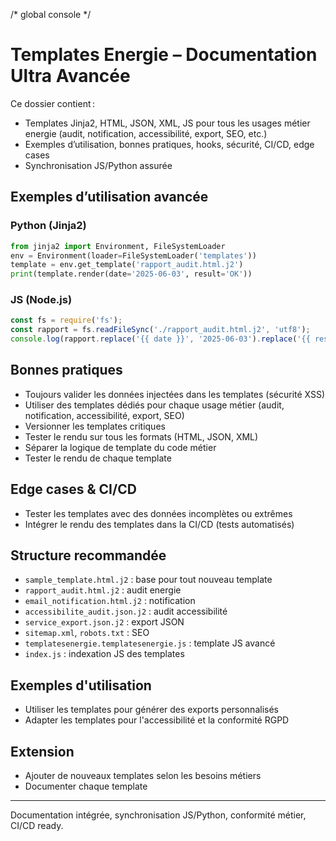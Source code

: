 /* global console */
# Templates Energie – Documentation Ultra Avancée

Ce dossier contient :
- Templates Jinja2, HTML, JSON, XML, JS pour tous les usages métier energie (audit, notification, accessibilité, export, SEO, etc.)
- Exemples d’utilisation, bonnes pratiques, hooks, sécurité, CI/CD, edge cases
- Synchronisation JS/Python assurée

## Exemples d’utilisation avancée

### Python (Jinja2)
```python
from jinja2 import Environment, FileSystemLoader
env = Environment(loader=FileSystemLoader('templates'))
template = env.get_template('rapport_audit.html.j2')
print(template.render(date='2025-06-03', result='OK'))
```

### JS (Node.js)
```js
const fs = require('fs');
const rapport = fs.readFileSync('./rapport_audit.html.j2', 'utf8');
console.log(rapport.replace('{{ date }}', '2025-06-03').replace('{{ result }}', 'OK'));
```

## Bonnes pratiques
- Toujours valider les données injectées dans les templates (sécurité XSS)
- Utiliser des templates dédiés pour chaque usage métier (audit, notification, accessibilité, export, SEO)
- Versionner les templates critiques
- Tester le rendu sur tous les formats (HTML, JSON, XML)
- Séparer la logique de template du code métier
- Tester le rendu de chaque template

## Edge cases & CI/CD
- Tester les templates avec des données incomplètes ou extrêmes
- Intégrer le rendu des templates dans la CI/CD (tests automatisés)

## Structure recommandée
- `sample_template.html.j2` : base pour tout nouveau template
- `rapport_audit.html.j2` : audit energie
- `email_notification.html.j2` : notification
- `accessibilite_audit.json.j2` : audit accessibilité
- `service_export.json.j2` : export JSON
- `sitemap.xml`, `robots.txt` : SEO
- `templatesenergie.templatesenergie.js` : template JS avancé
- `index.js` : indexation JS des templates

## Exemples d'utilisation

- Utiliser les templates pour générer des exports personnalisés
- Adapter les templates pour l'accessibilité et la conformité RGPD

## Extension
- Ajouter de nouveaux templates selon les besoins métiers
- Documenter chaque template

---
Documentation intégrée, synchronisation JS/Python, conformité métier, CI/CD ready.
